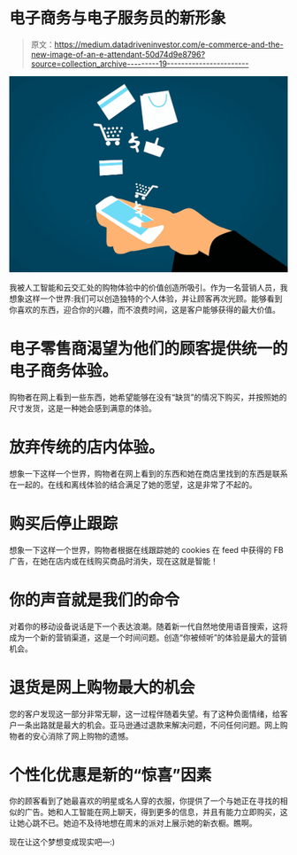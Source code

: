 # 电子商务与电子服务员的新形象

> 原文：<https://medium.datadriveninvestor.com/e-commerce-and-the-new-image-of-an-e-attendant-50d74d9e8796?source=collection_archive---------19----------------------->

![](img/e23c7cf6332f51bb30429dc3f2032c46.png)

我被人工智能和云交汇处的购物体验中的价值创造所吸引。作为一名营销人员，我想象这样一个世界:我们可以创造独特的个人体验，并让顾客再次光顾。能够看到你喜欢的东西，迎合你的兴趣，而不浪费时间，这是客户能够获得的最大价值。

# 电子零售商渴望为他们的顾客提供统一的电子商务体验。

购物者在网上看到一些东西，她希望能够在没有“缺货”的情况下购买，并按照她的尺寸发货，这是一种她会感到满意的体验。

# **放弃传统的店内体验。**

想象一下这样一个世界，购物者在网上看到的东西和她在商店里找到的东西是联系在一起的。在线和离线体验的结合满足了她的愿望，这是非常了不起的。

# **购买后停止跟踪**

想象一下这样一个世界，购物者根据在线跟踪她的 cookies 在 feed 中获得的 FB 广告，在她在店内或在线购买商品时消失，现在这就是智能！

# **你的声音就是我们的命令**

对着你的移动设备说话是下一个表达浪潮。随着新一代自然地使用语音搜索，这将成为一个新的营销渠道，这是一个时间问题。创造“你被倾听”的体验是最大的营销机会。

# **退货是网上购物最大的机会**

您的客户发现这一部分非常无聊，这一过程伴随着失望。有了这种负面情绪，给客户一条出路就是最大的机会。亚马逊通过退款来解决问题，不问任何问题。网上购物者的安心消除了网上购物的遗憾。

# **个性化优惠是新的“惊喜”因素**

你的顾客看到了她最喜欢的明星或名人穿的衣服，你提供了一个与她正在寻找的相似的广告。她和人工智能在网上聊天，得到更多的信息，并且有能力立即购买，这让她心跳不已。她迫不及待地想在周末的派对上展示她的新衣橱。瞧啊。

现在让这个梦想变成现实吧—:)